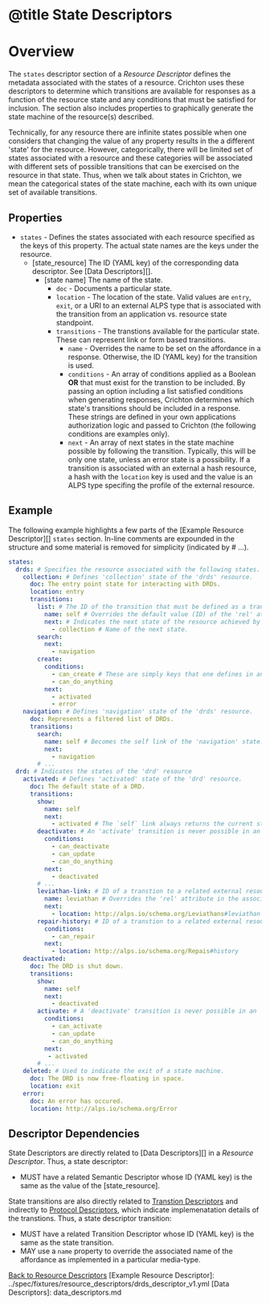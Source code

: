 # @title State Descriptors
# Overview
The `states` descriptor section of a _Resource Descriptor_ defines the metadata associated with the states of a 
resource. Crichton uses these descriptors to determine which transitions are available for responses as a function of 
the resource state and any conditions that must be satisfied for inclusion. The section also includes properties to 
graphically generate the state machine of the resource(s) described.

Technically, for any resource there are infinite states possible when one considers that changing the value of
any property results in the a different 'state' for the resource. However, categorically, there will be limited set of
states associated with a resource and these categories will be associated with different sets of possible transitions
that can be exercised on the resource in that state. Thus, when we talk about states in Crichton, we mean the 
categorical states of the state machine, each with its own unique set of available transitions.

## Properties
* `states` - Defines the states associated with each resource specified as the keys of this property. The 
actual state names are the keys under the resource.
    * \[state_resource\] The ID (YAML key) of the corresponding data descriptor. See [Data Descriptors][].
        * \[state name\] The name of the state.
            * `doc` - Documents a particular state.
            * `location` - The location of the state. Valid values are `entry`, `exit`, or a URI to an external ALPS type that 
            is associated with the transition from an application vs. resource state standpoint. 
            * `transitions` - The transtions available for the particular state. These can represent link or form based 
            transitions.
                * `name` - Overrides the name to be set on the affordance in a response. Otherwise, the ID (YAML key) for the 
                transition is used.
                * `conditions` - An array of conditions applied as a Boolean __OR__ that must exist for the transtion to be 
                included. By passing an option including a list satisfied conditions when generating responses, Crichton 
                determines which state's transitions should be included in a response. These strings are defined in your
                own applications authorization logic and passed to Crichton (the following conditions are examples only).
                * `next` - An array of next states in the state machine possible by following the transition. Typically, this will be
only one state, unless an error state is a possibility. If a transition is associated with an external a hash resource,
a hash with the `location` key is used and the value is an ALPS type specifing the profile of the external resource.

## Example
The following example highlights a few parts of the [Example Resource Descriptor][] `states` section. In-line comments
are expounded in the structure and some material is removed for simplicity (indicated by # ...). 

```yaml
states:
  drds: # Specifies the resource associated with the following states.
    collection: # Defines 'collection' state of the 'drds' resource.
      doc: The entry point state for interacting with DRDs.
      location: entry
      transitions:
        list: # The ID of the transition that must be defined as a transition descriptor for the resource.
          name: self # Overrides the default value (ID) of the 'rel' attribute of link or 'name' property of a form.
          next: # Indicates the next state of the resource achieved by following the transition.
            - collection # Name of the next state.
        search:
          next:
            - navigation
        create:
          conditions: 
            - can_create # These are simply keys that one defines in an application authorization logic.
            - can_do_anything
          next:
            - activated
            - error   
    navigation: # Defines 'navigation' state of the 'drds' resource.
      doc: Represents a filtered list of DRDs.
      transitions:
        search:
          name: self # Becomes the self link of the 'navigation' state.
          next:
            - navigation
        # ...     
  drd: # Indicates the states of the 'drd' resource
    activated: # Defines 'activated' state of the 'drd' resource.
      doc: The default state of a DRD.
      transitions:
        show:
          name: self
          next:
            - activated # The `self` link always returns the current state.
        deactivate: # An 'activate' transition is never possible in an 'activated' state
          conditions:
            - can_deactivate 
            - can_update 
            - can_do_anything
          next:
            - deactivated
        # ...
        leviathan-link: # ID of a transtion to a related external resource representing a 'leviathan'.
          name: leviathan # Overrides the 'rel' attribute in the associated link.
          next:
            - location: http://alps.io/schema.org/Leviathans#leviathan
        repair-history: # ID of a transtion to a related external resource representing a 'repair-history' resource.
          conditions:
            - can_repair
          next:
            - location: http://alps.io/schema.org/Repais#history
    deactivated: 
      doc: The DRD is shut down.
      transitions:
        show:
          name: self
          next:
            - deactivated
        activate: # A 'deactivate' transition is never possible in an 'deactivated' state
          conditions:
            - can_activate 
            - can_update 
            - can_do_anything
          next:
           - activated
        # ...
    deleted: # Used to indicate the exit of a state machine.
      doc: The DRD is now free-floating in space.
      location: exit
    error:
      doc: An error has occured.
      location: http://alps.io/schema.org/Error
```

## Descriptor Dependencies
State Descriptors are directly related to [Data Descriptors][] in a _Resource Descriptor_. Thus, a
state descriptor:

* MUST have a related Semantic Descriptor whose ID (YAML key) is the same as the value of the \[state_resource\].

State transitions are also directly related to [Transtion Descriptors](transition_descriptors.md) and indirectly to
[Protocol Descriptors](transition_descriptors.md), which indicate implemenatation details of the transtions. Thus, a 
state descriptor transition:

* MUST have a related Transition Descriptor whose ID (YAML key) is the same as the state transition.
* MAY use a `name` property to override the associated name of the affordance as implemented in a particular 
media-type.

[Back to Resource Descriptors](resource_descriptors.md)
[Example Resource Descriptor]: ../spec/fixtures/resource_descriptors/drds_descriptor_v1.yml
[Data Descriptors]: data_descriptors.md

